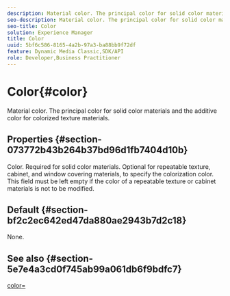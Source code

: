 ```yaml
---
description: Material color. The principal color for solid color materials and the additive color for colorized texture materials.
seo-description: Material color. The principal color for solid color materials and the additive color for colorized texture materials.
seo-title: Color
solution: Experience Manager
title: Color
uuid: 5bf6c586-8165-4a2b-97a3-ba88bb9f72df
feature: Dynamic Media Classic,SDK/API
role: Developer,Business Practitioner
---
```


# Color{#color}

Material color. The principal color for solid color materials and the additive color for colorized texture materials.

## Properties {#section-073772b43b264b37bd96d1fb7404d10b}

Color. Required for solid color materials. Optional for repeatable texture, cabinet, and window covering materials, to specify the colorization color. This field must be left empty if the color of a repeatable texture or cabinet materials is not to be modified.

## Default {#section-bf2c2ec642ed47da880ae2943b7d2c18}

None.

## See also {#section-5e7e4a3cd0f745ab99a061db6f9bdfc7}

[color=](../../../../../ir-api/http-protocol/image-rendering-api-ref/c-ir-http-protocol-ref/c-ir-http-protocol-command-reference/r-ir-http-color.md#reference-ea3cba9edfe94dbab86d8f123a9ed0aa) 
